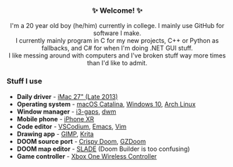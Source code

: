 <h3 align="center">✨ Welcome! ✨</h3>
<p align="center">
I'm a 20 year old boy (he/him) currently in college. I mainly use GitHub for software I make.<br>
I currently mainly program in C for my new projects, C++ or Python as fallbacks, and C# for when I'm doing .NET GUI stuff.<br>
I like messing around with computers and I've broken stuff way more times than I'd like to admit.
</p>

### Stuff I use
- **Daily driver** - [iMac 27" (Late 2013)](https://support.apple.com/kb/sp688?locale=en_GB)
- **Operating system** - [macOS Catalina](https://web.archive.org/web/20201109035708/http://www.apple.com/macos/catalina/), [Windows 10](https://www.microsoft.com/en-gb/windows/windows-10-specifications), [Arch Linux](https://archlinux.org)
- **Window manager** - [i3-gaps](https://github.com/Airblader/i3), [dwm](https://dwm.suckless.org)
- **Mobile phone** - [iPhone XR](https://www.apple.com/iphone-xr/specs/)
- **Code editor** - [VSCodium](https://github.com/vscodium/vscodium/), [Emacs](https://github.com/That1M8Head/.emacs.d), [Vim](https://gist.github.com/That1M8Head/6e09c00617abbd561ad84e9442fb14d3#file-vimrc)
- **Drawing app** - [GIMP](https://www.gimp.org/), [Krita](https://krita.org)
- **DOOM source port** - [Crispy Doom](https://www.chocolate-doom.org/wiki/index.php/Crispy_Doom), [GZDoom](https://zdoom.org/index)
- **DOOM map editor** - [SLADE](https://slade.mancubus.net/) (Doom Builder is too confusing)
- **Game controller** - [Xbox One Wireless Controller](https://www.xbox.com/en-GB/accessories/controllers/blue-wireless-controller)
